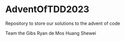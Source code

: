 # AdventOfTDD2023
Repository to store our solutions to the advent of code

Team the Gibs
Ryan de Mos
Huang Shewei
